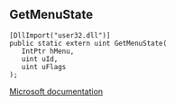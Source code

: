 ## GetMenuState

```
[DllImport("user32.dll")]
public static extern uint GetMenuState(
   IntPtr hMenu,
   uint uId,
   uint uFlags
);
```

[Microsoft documentation](https://docs.microsoft.com/en-us/windows/win32/api/winuser/nf-winuser-getmenustate)
